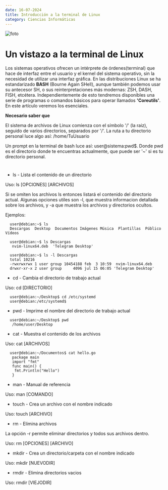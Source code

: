 ```yaml
---
date: 16-07-2024
title: Introducción a la terminal de Linux
category: Ciencias Informáticas
---
```


![foto](/imagenes/butwearehackers.jpg)

# Un vistazo a la terminal de Linux

Los sistemas operativos ofrecen un intérprete de órdenes(terminal) que hace de interfaz entre el usuario y el kernel del sistema operativo, sin la necesidad de utilizar una interfaz gráfica. En las distribuciones Linux se ha estandarizado **BASH** (Bourne Again SHell), aunque también podemos usar su antecesor SH, o sus reinterpretaciones más modernas: ZSH, DASH, FISH, etcétera. Independientemente de esto tendremos disponibles una serie de programas o comandos básicos para operar llamados **'Coreutils'**. En este artículo veremos los esenciales.


**Necesario saber que**

El sistema de archivos de Linux comienza con el símbolo '/' (la raiz), seguido de varios directorios, separados por '/'. La ruta a tu directorio personal luce algo así: /home/TuUsuario

Un prompt en la terminal de bash luce así: user@sistema:pwd$. Donde pwd es el directorio donde te encuentras actualmente, que puede ser '~' si es tu directorio personal.
# 
# 

+ ls - Lista el contenido de un directorio
 
 Uso: ls \[OPCIONES\] \[ARCHIVOS\]
 
 Si se omiten los archivos ls entonces listará el contenido del directorio actual. Algunas opciones utiles son -l, que muestra informacion detallada sobre los archivos, y -a que muestra los archivos y directorios ocultos.

 Ejemplos:

``` 
  user@debian:~$ ls
  Descargas  Desktop  Documentos Imágenes Música  Plantillas  Público  Vídeos

  user@debian:~$ ls Descargas
   nvim-linux64.deb  'Telegram Desktop'

  user@debian:~$ ls -l Descargas
  total 10216
  -rwxrwxrwx 1 user group 10454188 feb  3 10:59  nvim-linux64.deb
  drwxr-xr-x 2 user group     4096 jul 15 06:05 'Telegram Desktop'
```
+ cd - Cambia el directorio de trabajo actual

Uso: cd \[DIRECTORIO\]

```
  user@debian:~/Desktop$ cd /etc/systemd
  user@debian:/etc/systemd$
```

+ pwd - Imprime el nombre del directorio de trabajo actual

```
  user@debian:~/Desktop$ pwd
   /home/user/Desktop
```
+ cat - Muestra el contenido de los archivos

Uso: cat \[ARCHIVOS\]

```
  user@debian:~/Documentos$ cat hello.go
   package main
   import "fmt"
   func main() {
    fmt.Println("Hello")
   }
```

+ man - Manual de referencia

Uso: man \[COMANDO\]

+ touch - Crea un archivo con el nombre indicado

Uso: touch \[ARCHIVO\]

+ rm - Elimina archivos

La opción -r permite eliminar directorios y todos sus archivos dentro.

Uso: rm \[OPCIONES\] \[ARCHIVO\]

+ mkdir - Crea un directorio/carpeta con el nombre indicado

Uso: mkdir \[NUEVODIR\]

+ rmdir - Elimina directorios vacios

Uso: rmdir \[VIEJODIR\]


 

